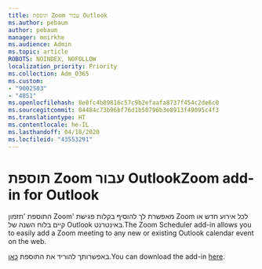 ```yaml
---
title: תוספת Zoom עבור Outlook
ms.author: pebaum
author: pebaum
manager: mnirkhe
ms.audience: Admin
ms.topic: article
ROBOTS: NOINDEX, NOFOLLOW
localization_priority: Priority
ms.collection: Adm_O365
ms.custom:
- "9002503"
- "4851"
ms.openlocfilehash: 8e0fc4b89816c57c9b2efaafa8737f454c2de6c0
ms.sourcegitcommit: 04484c73b96bf76d1b50796b3e8913f49095c4f3
ms.translationtype: HT
ms.contentlocale: he-IL
ms.lasthandoff: 04/18/2020
ms.locfileid: "43553291"
---
```

# <a name="zoom-add-in-for-outlook"></a><span data-ttu-id="5200d-102">תוספת Zoom עבור Outlook</span><span class="sxs-lookup"><span data-stu-id="5200d-102">Zoom add-in for Outlook</span></span>

<span data-ttu-id="5200d-103">התוספת 'תזמון Zoom' מאפשרת לך להוסיף בקלות פגישת Zoom לכל אירוע חדש או קיים בלוח השנה של Outlook באינטרנט.</span><span class="sxs-lookup"><span data-stu-id="5200d-103">The Zoom Scheduler add-in allows you to easily add a Zoom meeting to any new or existing Outlook calendar event on the web.</span></span>

<span data-ttu-id="5200d-104">באפשרותך להוריד את התוספת [כאן](https://go.microsoft.com/fwlink/?linkid=2126413).</span><span class="sxs-lookup"><span data-stu-id="5200d-104">You can download the add-in [here](https://go.microsoft.com/fwlink/?linkid=2126413).</span></span>
 